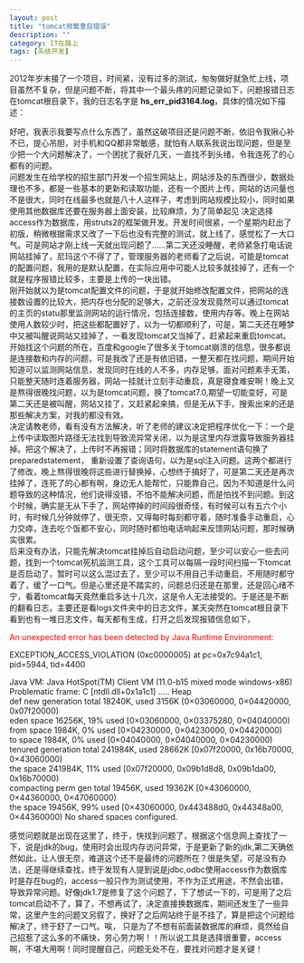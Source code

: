 ```yaml
---
layout: post
title: "tomcat频繁重启错误"
description: ""
category: IT在路上
tags: [系统开发]
---
```


2012年岁末接了一个项目，时间紧，没有过多的测试，匆匆做好就急忙上线，项目虽然不复杂，但是问题不断，将其中一个最头疼的问题记录如下，问题报错日志在tomcat根目录下，我的日志名字是 **hs_err_pid3164.log**，具体的情况如下描述：

好吧，我表示我要写点什么东西了，虽然这破项目还是问题不断，依旧令我揪心补不已，提心吊胆，对手机和QQ都非常敏感，就怕有人联系我说出现问题，但是至少把一个大问题解决了，一个困扰了我好几天，一直找不到头绪，令我连死了的心都有的问题。    
问题发生在给学校的招生部门开发一个招生网站上，网站涉及的东西很少，数据处理也不多，都是一些基本的更新和读取功能，还有一个图片上传，网站的访问量也不是很大，同时在线最多也就是八十人这样子，考虑到网站规模比较小，同时如果使用其他数据库还要在服务器上面安装，比较麻烦，为了简单起见 决定选择access作为数据库，用struts2的框架做开发。开发时间很紧，一个星期内赶出了初版，稍微根据需求又改了一下后也没有完整的测试，就上线了，感觉松了一大口气。可是网站才刚上线一天就出现问题了……第二天还没睡醒，老师紧急打电话说网站挂掉了，尼玛这个不得了了，管理服务器的老师看了之后说，可能是tomcat的配置问题，我用的是默认配置，在实际应用中可能人比较多就挂掉了，还有一个就是程序报错比较多，主要是上传的一块出错。  
刚开始就以为是tomcat配置文件的问题，于是就开始修改配置文件，把网站的连接数设置的比较大，把内存也分配的足够大，之前还没发现竟然可以通过tomcat的主页的statu那里监测网站的运行情况，包括连接数，使用内存等。晚上在网站使用人数较少时，把这些都配置好了，以为一切都顺利了，可是，第二天还在睡梦中又被叫醒说网站又挂掉了，一看发现tomcat又当掉了，赶紧起来重启tomcat。开始找这个问题的所在，百度和google了很多关于tomcat崩溃的信息，很多都说是连接数和内存的问题，可是我改了还是有依旧错，一整天都在找问题，期间开始知道可以监测网站信息，发现同时在线的人不多，内存足够，面对问题素手无策，只能整天随时连着服务器，网站一挂就计立刻手动重启，真是寝食难安啊！晚上又是熬得很晚找问题，以为是tomcat问题，换了tomcat7.0,期望一切能变好，可是第二天还是被叫醒，网站又挂了，又赶紧起来搞，但是无从下手，搜索出来的还是那些解决方案，对我的都没有效。  
决定请教老师，看有没有方法解决，听了老师的建议决定把程序优化一下：一个是上传中读取图片路径无法找到导致流异常关闭，以为是这里内存泄露导致服务器挂掉。把这个解决了，上传时不再报错；同时将数据库的statement语句换了preparedstatement， 重新设置了查询语句，以为是sql注入问题。这两个都进行了修改，晚上熬得很晚将这些进行替换掉，心想终于搞好了，可是第二天还是再次挂掉了，连死了的心都有啊，身边无人能帮忙，只能靠自己，因为不知道是什么问题导致的这种情况，他们说得没错，不怕不能解决问题，而是怕找不到问题。到这个时候，确实是无从下手了，网站停掉的时间段很奇怪，有时候可以有五六个小时，有时候几分钟就停了，很无奈，又得每时每刻都守着，随时准备手动重启，心力交瘁，连去吃个饭都不安心，同时随时都怕电话响起来反馈网站问题，那时候确实很累。  
后来没有办法，只能先解决tomcat挂掉后自动启动问题，至少可以安心一些去问题，找到一个tomcat死机监测工具，这个工具可以每隔一段时间扫描一下tomcat是否启动了，暂时可以这么混过去了，至少可以不用自己手动重启，不用随时都守着了，缓了一口气。但是心里还是不踏实的，问题总归还是在那里，还是回心绪不宁，看着tomcat每天竟然重启多达十几次，这是令人无法接受的。于是还是不断的翻看日志，主要还是看logs文件夹中的日志文件，某天突然在tomcat根目录下看到也有一堆日志文件，每天都有生成，打开之后发现报错信息如下，


<p style="color:red">An unexpected error has been detected by Java Runtime Environment:

EXCEPTION_ACCESS_VIOLATION (0xc0000005) at pc=0x7c94a1c1, pid=5944, tid=4400

 Java VM: Java HotSpot(TM) Client VM (11.0-b15 mixed mode windows-x86)
 Problematic frame:
 C  [ntdll.dll+0x1a1c1]
…..
Heap  
 def new generation   total 18240K, used 3156K [0×03060000, 0×04420000, 0x07f20000)  
  eden space 16256K,  19% used [0×03060000, 0×03375280, 0×04040000)  
  from space 1984K,   0% used [0×04230000, 0×04230000, 0×04420000)  
  to   space 1984K,   0% used [0×04040000, 0×04040000, 0×04230000)  
 tenured generation   total 241984K, used 28662K [0x07f20000, 0x16b70000, 0×43060000)  
   the space 241984K,  11% used [0x07f20000, 0x09b1d8d8, 0x09b1da00, 0x16b70000)  
 compacting perm gen  total 19456K, used 19362K [0×43060000, 0×44360000, 0×47060000)  
   the space 19456K,  99% used [0×43060000, 0x443488d0, 0x44348a00, 0×44360000)
No shared spaces configured.  
</p>
感觉问题就是出现在这里了，终于，快找到问题了，根据这个信息网上查找了一下，说是jdk的bug，使用时会出现内存访问异常，于是更新了新的jdk,第二天确依然如此，让人很无奈，难道这个还不是最终的问题所在？很是失望，可是没有办法，还是得继续查找，终于发现有人提到说是jdbc,odbc使用access作为数据库时是存在bug的，access一般只作为测试使用，不作为正式用途，不然会出错，导致异常问题。好像jdk1.7是修复了这个问题了，下了想试一下的，可是用了之后tomcat启动不了，算了，不想再试了，决定直接换数据库，期间还发生了一些异常，这里产生的问题又另叙了，换好了之后网站终于是不挂了，算是把这个问题给解决了，终于舒了一口气。唉， 只是为了不想有前面装数据库的麻烦，竟然给自己招惹了这么多的不痛快，劳心劳力啊！！所以说工具是选择很重要，access啊，不堪大用啊！同时提醒自己，问题无处不在，要找对问题才是关键！
